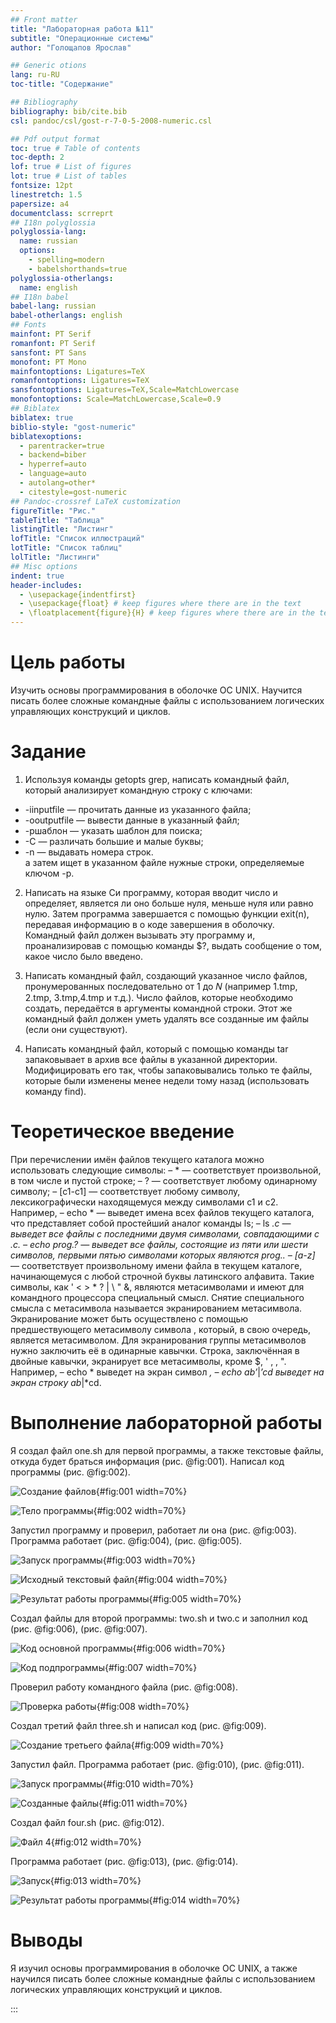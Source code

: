 ```yaml
---
## Front matter
title: "Лабораторная работа №11"
subtitle: "Операционные системы"
author: "Голощапов Ярослав"

## Generic otions
lang: ru-RU
toc-title: "Содержание"

## Bibliography
bibliography: bib/cite.bib
csl: pandoc/csl/gost-r-7-0-5-2008-numeric.csl

## Pdf output format
toc: true # Table of contents
toc-depth: 2
lof: true # List of figures
lot: true # List of tables
fontsize: 12pt
linestretch: 1.5
papersize: a4
documentclass: scrreprt
## I18n polyglossia
polyglossia-lang:
  name: russian
  options:
	- spelling=modern
	- babelshorthands=true
polyglossia-otherlangs:
  name: english
## I18n babel
babel-lang: russian
babel-otherlangs: english
## Fonts
mainfont: PT Serif
romanfont: PT Serif
sansfont: PT Sans
monofont: PT Mono
mainfontoptions: Ligatures=TeX
romanfontoptions: Ligatures=TeX
sansfontoptions: Ligatures=TeX,Scale=MatchLowercase
monofontoptions: Scale=MatchLowercase,Scale=0.9
## Biblatex
biblatex: true
biblio-style: "gost-numeric"
biblatexoptions:
  - parentracker=true
  - backend=biber
  - hyperref=auto
  - language=auto
  - autolang=other*
  - citestyle=gost-numeric
## Pandoc-crossref LaTeX customization
figureTitle: "Рис."
tableTitle: "Таблица"
listingTitle: "Листинг"
lofTitle: "Список иллюстраций"
lotTitle: "Список таблиц"
lolTitle: "Листинги"
## Misc options
indent: true
header-includes:
  - \usepackage{indentfirst}
  - \usepackage{float} # keep figures where there are in the text
  - \floatplacement{figure}{H} # keep figures where there are in the text
---
```


# Цель работы

Изучить основы программирования в оболочке ОС UNIX. Научится писать более сложные командные файлы с использованием логических управляющих конструкций и циклов.

# Задание

1. Используя команды getopts grep, написать командный файл, который анализирует командную строку с ключами:
- -iinputfile — прочитать данные из указанного файла;
- -ooutputfile — вывести данные в указанный файл;
- -pшаблон — указать шаблон для поиска;
- -C — различать большие и малые буквы;
- -n — выдавать номера строк.  
а затем ищет в указанном файле нужные строки, определяемые ключом -p.

2. Написать на языке Си программу, которая вводит число и определяет, является ли оно больше нуля, меньше нуля или равно нулю. Затем программа завершается с помощью функции exit(n), передавая информацию в о коде завершения в оболочку. Командный файл должен вызывать эту программу и, проанализировав с помощью команды $?, выдать сообщение о том, какое число было введено.

3. Написать командный файл, создающий указанное число файлов, пронумерованных последовательно от 1 до 𝑁 (например 1.tmp, 2.tmp, 3.tmp,4.tmp и т.д.). Число файлов, которые необходимо создать, передаётся в аргументы командной строки. Этот же командный файл должен уметь удалять все созданные им файлы (если они существуют).

4. Написать командный файл, который с помощью команды tar запаковывает в архив все файлы в указанной директории. Модифицировать его так, чтобы запаковывались только те файлы, которые были изменены менее недели тому назад (использовать команду find).

# Теоретическое введение

При перечислении имён файлов текущего каталога можно использовать следующие
символы:
– * — соответствует произвольной, в том числе и пустой строке;
– ? — соответствует любому одинарному символу;
– [c1-c1] — соответствует любому символу, лексикографически находящемуся между
символами c1 и с2.
Например,
– echo * — выведет имена всех файлов текущего каталога, что представляет собой
простейший аналог команды ls;
– ls *.c — выведет все файлы с последними двумя символами, совпадающими с .c.
– echo prog.? — выведет все файлы, состоящие из пяти или шести символов, первыми
пятью символами которых являются prog..
– [a-z]* — соответствует произвольному имени файла в текущем каталоге, начинающемуся с любой строчной буквы латинского алфавита.
Такие символы, как ' < > * ? | \ " &, являются метасимволами и имеют для командного процессора специальный смысл. Снятие специального смысла с метасимвола
называется экранированием метасимвола. Экранирование может быть осуществлено с помощью предшествующего метасимволу символа \, который, в свою очередь, является
метасимволом.
Для экранирования группы метасимволов нужно заключить её в одинарные кавычки. Строка, заключённая в двойные кавычки, экранирует все метасимволы, кроме
$, ' , \, ". Например,
– echo \* выведет на экран символ *,
– echo ab’*\|*’cd выведет на экран строку ab*\|*cd.

# Выполнение лабораторной работы

Я создал файл one.sh для первой программы, а также текстовые файлы, откуда будет браться информация (рис. @fig:001). Написал код программы (рис. @fig:002).

![Создание файлов](image/2.png){#fig:001 width=70%}

![Тело программы](image/3.png){#fig:002 width=70%}

Запустил программу и проверил, работает ли она (рис. @fig:003). Программа работает (рис. @fig:004), (рис. @fig:005).

![Запуск программы](image/1.png){#fig:003 width=70%}

![Исходный текстовый файл](image/4.png){#fig:004 width=70%}

![Результат работы программы](image/5.png){#fig:005 width=70%}

Создал файлы для второй программы: two.sh и two.c и заполнил код (рис. @fig:006), (рис. @fig:007).

![Код основной программы](image/13.png){#fig:006 width=70%}

![Код подпрограммы](image/14.png){#fig:007 width=70%}

Проверил работу командного файла (рис. @fig:008).

![Проверка работы](image/6.png){#fig:008 width=70%}

Создал третий файл three.sh и написал код (рис. @fig:009).

![Создание третьего файла](image/9.png){#fig:009 width=70%}

Запустил файл. Программа работает (рис. @fig:010), (рис. @fig:011).

![Запуск программы](image/8.png){#fig:010 width=70%}

![Созданные файлы](image/10.png){#fig:011 width=70%}

Создал файл four.sh (рис. @fig:012).

![Файл 4](image/15.png){#fig:012 width=70%}

Программа работает (рис. @fig:013), (рис. @fig:014).

![Запуск](image/12.png){#fig:013 width=70%}

![Результат работы программы](image/11.png){#fig:014 width=70%}

# Выводы

Я изучил основы программирования в оболочке ОС UNIX, а также научился писать более сложные командные файлы с использованием логических управляющих конструкций и циклов.


:::
